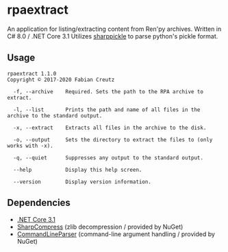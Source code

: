 # rpaextract
An application for listing/extracting content from Ren'py archives. Written in C# 8.0 / .NET Core 3.1
Utilizes [sharppickle](https://git.kaskadee.eu/Kaskadee/sharppickle ) to parse python's pickle format.
## Usage
```
rpaextract 1.1.0
Copyright © 2017-2020 Fabian Creutz

  -f, --archive    Required. Sets the path to the RPA archive to extract.

  -l, --list       Prints the path and name of all files in the archive to the standard output.

  -x, --extract    Extracts all files in the archive to the disk.

  -o, --output     Sets the directory to extract the files to (only works with -x).

  -q, --quiet      Suppresses any output to the standard output.

  --help           Display this help screen.

  --version        Display version information.
```
## Dependencies
- [.NET Core 3.1](https://www.microsoft.com/net/download/core )
- [SharpCompress](https://github.com/adamhathcock/sharpcompress ) (zlib decompression / provided by NuGet)
- [CommandLineParser](https://github.com/commandlineparser/commandline ) (command-line argument handling / provided by NuGet)
